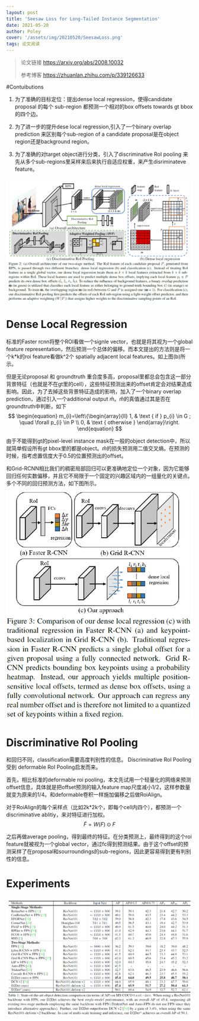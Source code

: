 ```yaml
---
layout: post
title: 'Seesaw Loss for Long-Tailed Instance Segmentation'
date: 2021-05-20
author: Poley
cover: '/assets/img/20210520/SeesawLoss.png'
tags: 论文阅读
---
```


> 论文链接 https://arxiv.org/abs/2008.10032
> 
> 参考博客 https://zhuanlan.zhihu.com/p/339126633

#Contuibutions

1. 为了准确的目标定位：提出dense local regression，使得candidate proposal 的每个 sub-region 都预测一个相对的box offsets towards gt bbox的四个边。

2. 为了进一步的提升dese local regression,引入了一个binary overlap prediction 来区别每个sub-region of a candidate proposal是在object region还是background region。

3. 为了准确的对target object进行分类，引入了discriminative RoI pooling 来先从多个sub-regions里采样来后来执行自适应权重，来产生disriminateve feature。

![D2Det网络结构](/assets/img/20210521/D2DetNetwork.png)

# Dense Local Regression

标准的Faster rcnn将整个ROI看做一个signle vector，也就是将其视为一个global feature representation，然后预测一个总体的偏移。而本文提出的方法则是将一个k*k的roi feature看做k^2个 spatially adjacent local features。如上图(b)所示。

但是无论proposal 和 groundtruth 重合度多高，proposal里都总会包含这一部分背景特征（也就是不在gt里的cell），这些特征预测出来的offset肯定会对结果造成影响。因此，为了去掉这些背景特征造成的影响，加入了一个binary overlap prediction，通过引入一个additional output $\hat{m}$。$\hat{m}$的真值通过其是否在groundtruth中判断，如下 
$$
\begin{equation}
m_{i}=\left\{\begin{array}{ll}
1, & \text { if } p_{i} \in G ; \quad \forall p_{i} \in P \\
0, & \text { otherwise }
\end{array}\right.
\end{equation}
$$

由于不能得到gt的pixel-level instance mask在一般的object detection中，所以就简单假设所有gt bbox里的都是object。$\hat{m}$的损失预测用二值交叉熵。在预测的时候，指考虑置信度大于0.5的位置预测出的offset。

和Grid-RCNN相比我们的稠密局部回归可以更准确地定位一个对象，因为它能够回归任何实数偏移，并且它不局限于一个固定的兴趣区域内的一组量化的关键点。
多个不同的回归预测方法，如下图所示。
![D2Det网络结构](/assets/img/20210521/D2DetRegression.png)


# Discriminative RoI Pooling

和回归不同，classification需要高度判别性的信息。 Discriminative RoI Pooling受到 deformable RoI Pooling启发而来。

首先，相比标准的deformable roi pooling，本文先试用一个轻量化的网络来预测offset信息，具体就是把offset预测的输入feature map尺度减小1/2，这样参数量就变为原来的1/4。和deformable卷积一样施加偏移之后做RoiAlign。


对于RoiAlign的每个采样点（比如2k*2k个，即每个cell内四个），都预测一个discriminative ablitiy，来对特征进行加权。
$$
\begin{equation}
\tilde{F}=W(F) \odot F
\end{equation}
$$

之后再做average pooling，得到最终的特征。在分类预测上，最终得到的这个roi feature就被视为一个global vector，通过fc得到预测结果。由于这个offset的预测采样了在proposal和sourroundings的sub-regions，因此更容易得到更有判别性的信息。

# Experiments

![D2Det实验结果](/assets/img/20210521/D2DetExperiments.png)